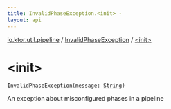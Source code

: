 ```yaml
---
title: InvalidPhaseException.<init> - 
layout: api
---
```


<div class='api-docs-breadcrumbs'><a href="../index.html">io.ktor.util.pipeline</a> / <a href="index.html">InvalidPhaseException</a> / <a href="./-init-.html">&lt;init&gt;</a></div>

# &lt;init&gt;

<div class="signature"><code><span class="identifier">InvalidPhaseException</span><span class="symbol">(</span><span class="parameterName" id="io.ktor.util.pipeline.InvalidPhaseException$<init>(kotlin.String)/message">message</span><span class="symbol">:</span>&nbsp;<a href="https://kotlinlang.org/api/latest/jvm/stdlib/kotlin/-string/index.html"><span class="identifier">String</span></a><span class="symbol">)</span></code></div>

An exception about misconfigured phases in a pipeline

